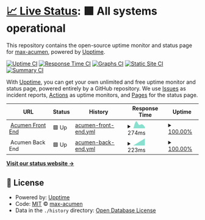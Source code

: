 # [📈 Live Status](https://max-acumen.github.io/github_upptime): <!--live status--> **🟩 All systems operational**

This repository contains the open-source uptime monitor and status page for [max-acumen](https://max-acumen.github.io/github_upptime), powered by [Upptime](https://github.com/upptime/upptime).

[![Uptime CI](https://github.com/koj-co/upptime/workflows/Uptime%20CI/badge.svg)](https://github.com/koj-co/upptime/actions?query=workflow%3A%22Uptime+CI%22)
[![Response Time CI](https://github.com/koj-co/upptime/workflows/Response%20Time%20CI/badge.svg)](https://github.com/koj-co/upptime/actions?query=workflow%3A%22Response+Time+CI%22)
[![Graphs CI](https://github.com/koj-co/upptime/workflows/Graphs%20CI/badge.svg)](https://github.com/koj-co/upptime/actions?query=workflow%3A%22Graphs+CI%22)
[![Static Site CI](https://github.com/koj-co/upptime/workflows/Static%20Site%20CI/badge.svg)](https://github.com/koj-co/upptime/actions?query=workflow%3A%22Static+Site+CI%22)
[![Summary CI](https://github.com/koj-co/upptime/workflows/Summary%20CI/badge.svg)](https://github.com/koj-co/upptime/actions?query=workflow%3A%22Summary+CI%22)

With [Upptime](https://upptime.js.org), you can get your own unlimited and free uptime monitor and status page, powered entirely by a GitHub repository. We use [Issues](https://github.com/max-acumen/github_upptime/issues) as incident reports, [Actions](https://github.com/max-acumen/github_upptime/actions) as uptime monitors, and [Pages](https://max-acumen.github.io/github_upptime) for the status page.

<!--start: status pages-->
<!-- This summary is generated by Upptime (https://github.com/upptime/upptime) -->
<!-- Do not edit this manually, your changes will be overwritten -->
<!-- prettier-ignore -->
| URL | Status | History | Response Time | Uptime |
| --- | ------ | ------- | ------------- | ------ |
| <img alt="" src="https://favicons.githubusercontent.com/www.acumen.io" height="13"> [Acumen Front End](https://www.acumen.io) | 🟩 Up | [acumen-front-end.yml](https://github.com/acumenlabs/status-page/commits/master/history/acumen-front-end.yml) | <details><summary><img alt="Response time graph" src="./graphs/acumen-front-end/response-time-week.png" height="20"> 274ms</summary><br><a href="https://acumenlabs.github.io/status-page/history/acumen-front-end"><img alt="Response time 274" src="https://img.shields.io/endpoint?url=https%3A%2F%2Fraw.githubusercontent.com%2Facumenlabs%2Fstatus-page%2Fmaster%2Fapi%2Facumen-front-end%2Fresponse-time.json"></a><br><a href="https://acumenlabs.github.io/status-page/history/acumen-front-end"><img alt="24-hour response time 274" src="https://img.shields.io/endpoint?url=https%3A%2F%2Fraw.githubusercontent.com%2Facumenlabs%2Fstatus-page%2Fmaster%2Fapi%2Facumen-front-end%2Fresponse-time-day.json"></a><br><a href="https://acumenlabs.github.io/status-page/history/acumen-front-end"><img alt="7-day response time 274" src="https://img.shields.io/endpoint?url=https%3A%2F%2Fraw.githubusercontent.com%2Facumenlabs%2Fstatus-page%2Fmaster%2Fapi%2Facumen-front-end%2Fresponse-time-week.json"></a><br><a href="https://acumenlabs.github.io/status-page/history/acumen-front-end"><img alt="30-day response time 274" src="https://img.shields.io/endpoint?url=https%3A%2F%2Fraw.githubusercontent.com%2Facumenlabs%2Fstatus-page%2Fmaster%2Fapi%2Facumen-front-end%2Fresponse-time-month.json"></a><br><a href="https://acumenlabs.github.io/status-page/history/acumen-front-end"><img alt="1-year response time 274" src="https://img.shields.io/endpoint?url=https%3A%2F%2Fraw.githubusercontent.com%2Facumenlabs%2Fstatus-page%2Fmaster%2Fapi%2Facumen-front-end%2Fresponse-time-year.json"></a></details> | <details><summary><a href="https://acumenlabs.github.io/status-page/history/acumen-front-end">100.00%</a></summary><a href="https://acumenlabs.github.io/status-page/history/acumen-front-end"><img alt="All-time uptime 100.00%" src="https://img.shields.io/endpoint?url=https%3A%2F%2Fraw.githubusercontent.com%2Facumenlabs%2Fstatus-page%2Fmaster%2Fapi%2Facumen-front-end%2Fuptime.json"></a><br><a href="https://acumenlabs.github.io/status-page/history/acumen-front-end"><img alt="24-hour uptime 100.00%" src="https://img.shields.io/endpoint?url=https%3A%2F%2Fraw.githubusercontent.com%2Facumenlabs%2Fstatus-page%2Fmaster%2Fapi%2Facumen-front-end%2Fuptime-day.json"></a><br><a href="https://acumenlabs.github.io/status-page/history/acumen-front-end"><img alt="7-day uptime 100.00%" src="https://img.shields.io/endpoint?url=https%3A%2F%2Fraw.githubusercontent.com%2Facumenlabs%2Fstatus-page%2Fmaster%2Fapi%2Facumen-front-end%2Fuptime-week.json"></a><br><a href="https://acumenlabs.github.io/status-page/history/acumen-front-end"><img alt="30-day uptime 100.00%" src="https://img.shields.io/endpoint?url=https%3A%2F%2Fraw.githubusercontent.com%2Facumenlabs%2Fstatus-page%2Fmaster%2Fapi%2Facumen-front-end%2Fuptime-month.json"></a><br><a href="https://acumenlabs.github.io/status-page/history/acumen-front-end"><img alt="1-year uptime 100.00%" src="https://img.shields.io/endpoint?url=https%3A%2F%2Fraw.githubusercontent.com%2Facumenlabs%2Fstatus-page%2Fmaster%2Fapi%2Facumen-front-end%2Fuptime-year.json"></a></details>
| <img alt="" src="https://favicons.githubusercontent.com/null" height="13"> Acumen Back End | 🟩 Up | [acumen-back-end.yml](https://github.com/acumenlabs/status-page/commits/master/history/acumen-back-end.yml) | <details><summary><img alt="Response time graph" src="./graphs/acumen-back-end/response-time-week.png" height="20"> 223ms</summary><br><a href="https://acumenlabs.github.io/status-page/history/acumen-back-end"><img alt="Response time 223" src="https://img.shields.io/endpoint?url=https%3A%2F%2Fraw.githubusercontent.com%2Facumenlabs%2Fstatus-page%2Fmaster%2Fapi%2Facumen-back-end%2Fresponse-time.json"></a><br><a href="https://acumenlabs.github.io/status-page/history/acumen-back-end"><img alt="24-hour response time 223" src="https://img.shields.io/endpoint?url=https%3A%2F%2Fraw.githubusercontent.com%2Facumenlabs%2Fstatus-page%2Fmaster%2Fapi%2Facumen-back-end%2Fresponse-time-day.json"></a><br><a href="https://acumenlabs.github.io/status-page/history/acumen-back-end"><img alt="7-day response time 223" src="https://img.shields.io/endpoint?url=https%3A%2F%2Fraw.githubusercontent.com%2Facumenlabs%2Fstatus-page%2Fmaster%2Fapi%2Facumen-back-end%2Fresponse-time-week.json"></a><br><a href="https://acumenlabs.github.io/status-page/history/acumen-back-end"><img alt="30-day response time 223" src="https://img.shields.io/endpoint?url=https%3A%2F%2Fraw.githubusercontent.com%2Facumenlabs%2Fstatus-page%2Fmaster%2Fapi%2Facumen-back-end%2Fresponse-time-month.json"></a><br><a href="https://acumenlabs.github.io/status-page/history/acumen-back-end"><img alt="1-year response time 223" src="https://img.shields.io/endpoint?url=https%3A%2F%2Fraw.githubusercontent.com%2Facumenlabs%2Fstatus-page%2Fmaster%2Fapi%2Facumen-back-end%2Fresponse-time-year.json"></a></details> | <details><summary><a href="https://acumenlabs.github.io/status-page/history/acumen-back-end">100.00%</a></summary><a href="https://acumenlabs.github.io/status-page/history/acumen-back-end"><img alt="All-time uptime 100.00%" src="https://img.shields.io/endpoint?url=https%3A%2F%2Fraw.githubusercontent.com%2Facumenlabs%2Fstatus-page%2Fmaster%2Fapi%2Facumen-back-end%2Fuptime.json"></a><br><a href="https://acumenlabs.github.io/status-page/history/acumen-back-end"><img alt="24-hour uptime 100.00%" src="https://img.shields.io/endpoint?url=https%3A%2F%2Fraw.githubusercontent.com%2Facumenlabs%2Fstatus-page%2Fmaster%2Fapi%2Facumen-back-end%2Fuptime-day.json"></a><br><a href="https://acumenlabs.github.io/status-page/history/acumen-back-end"><img alt="7-day uptime 100.00%" src="https://img.shields.io/endpoint?url=https%3A%2F%2Fraw.githubusercontent.com%2Facumenlabs%2Fstatus-page%2Fmaster%2Fapi%2Facumen-back-end%2Fuptime-week.json"></a><br><a href="https://acumenlabs.github.io/status-page/history/acumen-back-end"><img alt="30-day uptime 100.00%" src="https://img.shields.io/endpoint?url=https%3A%2F%2Fraw.githubusercontent.com%2Facumenlabs%2Fstatus-page%2Fmaster%2Fapi%2Facumen-back-end%2Fuptime-month.json"></a><br><a href="https://acumenlabs.github.io/status-page/history/acumen-back-end"><img alt="1-year uptime 100.00%" src="https://img.shields.io/endpoint?url=https%3A%2F%2Fraw.githubusercontent.com%2Facumenlabs%2Fstatus-page%2Fmaster%2Fapi%2Facumen-back-end%2Fuptime-year.json"></a></details>

<!--end: status pages-->

[**Visit our status website →**](https://max-acumen.github.io/github_upptime)

## 📄 License

- Powered by: [Upptime](https://github.com/upptime/upptime)
- Code: [MIT](./LICENSE) © [max-acumen](https://max-acumen.github.io/github_upptime)
- Data in the `./history` directory: [Open Database License](https://opendatacommons.org/licenses/odbl/1-0/)
